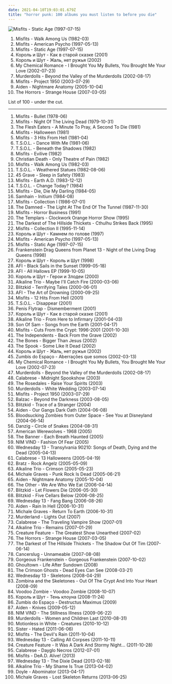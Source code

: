 ```yaml
---
date: 2021-04-10T19:03:01.679Z
title: "horror punk: 100 albums you must listen to before you die"
---
```

![Misfits - Static Age (1997-07-15)](https://img.discogs.com/Dzc8ube5Hg8ij2oACVocoWDkqbY=/fit-in/600x606/filters:strip_icc():format(jpeg):mode_rgb():quality(90)/discogs-images/R-2076178-1262682028.jpeg.jpg "Misfits - Static Age (1997-07-15)")
<ol class="albums">
<li data-cover="http://coverartarchive.org/release/d19f002c-2a67-46dc-ae48-60a1a624588a/4024514590-500.jpg" data-tags="horror punk, punk" role="button">Misfits - Walk Among Us (1982-03)</li>
<li data-cover="http://coverartarchive.org/release/d54781c9-bb1b-4413-99c4-9891147bbfcb/21131442401-500.jpg" data-tags="horror punk, punk rock" role="button">Misfits - American Psycho (1997-05-13)</li>
<li data-cover="https://img.discogs.com/Dzc8ube5Hg8ij2oACVocoWDkqbY=/fit-in/600x606/filters:strip_icc():format(jpeg):mode_rgb():quality(90)/discogs-images/R-2076178-1262682028.jpeg.jpg" data-tags="punk, horror punk" role="button">Misfits - Static Age (1997-07-15)</li>
<li data-cover="http://coverartarchive.org/release/f3c674fe-fdda-4f81-819a-1bf136eb5a9c/7047351704-500.jpg" data-tags="horror punk" role="button">Король и Шут - Как в старой сказке (2001)</li>
<li data-cover="https://img.discogs.com/sTs8SpeMamPZMUC1h1F4-Lffp8I=/fit-in/600x600/filters:strip_icc():format(jpeg):mode_rgb():quality(90)/discogs-images/R-1428421-1218916574.jpeg.jpg" data-tags="horror punk, horror" role="button">Король и Шут - Жаль, нет ружья (2002)</li>
<li data-cover="http://coverartarchive.org/release/ac803e8f-4243-3a3d-91b4-9f9680380bac/6927512878-500.jpg" data-tags="post-hardcore, rock" role="button">My Chemical Romance - I Brought You My Bullets, You Brought Me Your Love (2002-07-23)</li>
<li data-cover="https://img.discogs.com/ACDOvN4An4nOhtThe6dpg9ALWr4=/fit-in/500x500/filters:strip_icc():format(jpeg):mode_rgb():quality(90)/discogs-images/R-372413-1268622380.jpeg.jpg" data-tags="horror punk" role="button">Murderdolls - Beyond the Valley of the Murderdolls (2002-08-17)</li>
<li data-cover="http://coverartarchive.org/release/bd14a696-6356-413d-a779-c48112ef8d37/15528035791-500.jpg" data-tags="punk, punk rock, horror punk" role="button">Misfits - Project 1950 (2003-07-29)</li>
<li data-cover="http://coverartarchive.org/release/e03bab0e-bbf7-4a06-aa18-e4672c6c2afa/25033973531-500.jpg" data-tags="post-hardcore" role="button">Aiden - Nightmare Anatomy (2005-10-04)</li>
<li data-cover="http://coverartarchive.org/release/dbe1dc97-6b49-4393-8898-dcce1bc654cc/16182961071-500.jpg" data-tags="garage rock, garage punk, post-punk" role="button">The Horrors - Strange House (2007-03-05)</li>
</ol>
List of 100 - under the cut.
<!-- more -->

_________________

<ol class="albums">
<li data-cover="http://coverartarchive.org/release/7cd918b1-9cb1-4d36-9093-3b4bbe82f80e/6643531477-500.jpg" data-tags="punk" role="button">
Misfits - Bullet (1978-06)
</li>
<li data-cover="https://img.discogs.com/CuSR7EHSKtoZlc9yM_0TACvgkOE=/fit-in/600x598/filters:strip_icc():format(jpeg):mode_rgb():quality(90)/discogs-images/R-2126364-1265469184.jpeg.jpg" data-tags="horror punk" role="button">
Misfits - Night Of The Living Dead (1979-10-31)
</li>
<li data-cover="https://img.discogs.com/-i-oQXO0wffhZMOda1_K-Naqcw8=/fit-in/500x500/filters:strip_icc():format(jpeg):mode_rgb():quality(90)/discogs-images/R-516396-1349396002-2440.jpeg.jpg" data-tags="punk, punk rock, horror punk, garage rock, deathrock, punk blues, psychic album covers, check it out later, voodoo punk, hoodoobilly" role="button">
The Flesh Eaters - A Minute To Pray, A Second To Die (1981)
</li>
<li data-cover="http://coverartarchive.org/release/a224652b-e04e-4f83-96a7-8e7573e35698/865355093-500.jpg" data-tags="horror punk" role="button">
Misfits - Halloween (1981)
</li>
<li data-cover="http://coverartarchive.org/release/d7931956-18f4-4374-8213-e6486a203c5c/9861705156-500.jpg" data-tags="horror punk" role="button">
Misfits - 3 Hits From Hell (1981-04)
</li>
<li data-cover="http://coverartarchive.org/release/797a71c7-d099-42bc-a7b9-f7ec3ca4947c/14306528498-500.jpg" data-tags="punk, punk rock, horror punk" role="button">
T.S.O.L. - Dance With Me (1981-06)
</li>
<li data-cover="http://coverartarchive.org/release/650d27e1-9f0e-494f-9884-adbf7cdd4870/15536272807-500.jpg" data-tags="punk, post-punk, art punk, deathrock" role="button">
T.S.O.L. - Beneath the Shadows (1982)
</li>
<li data-cover="https://img.discogs.com/SeAJDQLC0y-OfXgPauxzsK2iWSE=/fit-in/600x591/filters:strip_icc():format(jpeg):mode_rgb():quality(90)/discogs-images/R-2067387-1262092734.jpeg.jpg" data-tags="horror punk" role="button">
Misfits - Evilive (1982)
</li>
<li data-cover="https://img.discogs.com/i8JUBpcOGj56pkM-e_tbsxPMhqA=/fit-in/600x600/filters:strip_icc():format(jpeg):mode_rgb():quality(90)/discogs-images/R-431237-1575075897-8255.jpeg.jpg" data-tags="deathrock" role="button">
Christian Death - Only Theatre of Pain (1982)
</li>
<li data-cover="http://coverartarchive.org/release/d19f002c-2a67-46dc-ae48-60a1a624588a/4024514590-500.jpg" data-tags="horror punk, punk" role="button">
Misfits - Walk Among Us (1982-03)
</li>
<li data-cover="https://img.discogs.com/LJyH69eDhPMESXhU3mCnjjrgFtI=/fit-in/600x1019/filters:strip_icc():format(jpeg):mode_rgb():quality(90)/discogs-images/R-2730527-1455234574-1707.jpeg.jpg" data-tags="rock, 80s, punk, hardcore, horror punk, art punk, compilation, deathrock, anarcho-punk, funkcore" role="button">
T.S.O.L. - Weathered Statues (1982-08-06)
</li>
<li data-cover="http://coverartarchive.org/release/bc486702-fc3f-4ded-bb9b-c8fccda2c065/6614919097-500.jpg" data-tags="deathrock, horror punk" role="button">
45 Grave - Sleep in Safety (1983)
</li>
<li data-cover="http://coverartarchive.org/release/aa7473e6-6c7e-49d3-a5a7-d399161b20be/4024388785-500.jpg" data-tags="hardcore punk, horror punk" role="button">
Misfits - Earth A.D. (1983-12-12)
</li>
<li data-cover="http://coverartarchive.org/release/5679d139-1b7e-4794-b275-e2097d6ece81/1503150758-500.jpg" data-tags="rock, 80s, punk, hardcore, punk rock, horror punk, art punk, deathrock, anarcho-punk, funkcore" role="button">
T.S.O.L. - Change Today? (1984)
</li>
<li data-cover="https://img.discogs.com/r7J7Q1IQheng6F3dmOTwjQiqO2E=/fit-in/600x600/filters:strip_icc():format(jpeg):mode_rgb():quality(90)/discogs-images/R-1209860-1466259796-2685.jpeg.jpg" data-tags="punk rock, horror punk, fun to skateboard to" role="button">
Misfits - Die, Die My Darling (1984-05)
</li>
<li data-cover="http://coverartarchive.org/release/5d39fe33-996d-41c7-ba8b-8ec3c305f31d/6476986079-500.jpg" data-tags="horror punk" role="button">
Samhain - Initium (1984-08)
</li>
<li data-cover="https://img.discogs.com/zkbrzBpyTW1KWKNk0bMjpAAE3xU=/fit-in/600x600/filters:strip_icc():format(jpeg):mode_rgb():quality(90)/discogs-images/R-2113768-1322328683.jpeg.jpg" data-tags="alternative, alternative rock, horror punk, hardcore punk, misfits, danzig, mi likes, angels punk zone, my favorite misfits" role="button">
Misfits - Collection I (1986-07-01)
</li>
<li data-cover="https://img.discogs.com/xhr3wWgukfucKmeFrin2y73fbLA=/fit-in/565x500/filters:strip_icc():format(jpeg):mode_rgb():quality(90)/discogs-images/R-4647128-1370974253-7701.jpeg.jpg" data-tags="80s, punk, punk rock, horror punk, uk punk, british punk, classic punk, 77 punk, damn it is the damned, the damned, this album is exceptionally important" role="button">
The Damned - The Light At The End Of The Tunnel (1987-11-30)
</li>
<li data-cover="http://coverartarchive.org/release/c3cf5b68-e287-4cc7-8009-65178c1dc04b/2260965247-500.jpg" data-tags="horror punk" role="button">
Misfits - Horror Business (1991)
</li>
<li data-cover="https://img.discogs.com/oqWUmjONBXxaQ3svGNMZvs1O7DU=/fit-in/600x584/filters:strip_icc():format(jpeg):mode_rgb():quality(90)/discogs-images/R-2398153-1590835499-1751.jpeg.jpg" data-tags="horror punk" role="button">
The Templars - Clockwork Orange Horror Show (1995)
</li>
<li data-cover="https://img.discogs.com/NPe3xbP7ge2Lk0DqqOmavEcK4XU=/fit-in/450x395/filters:strip_icc():format(jpeg):mode_rgb():quality(90)/discogs-images/R-1227002-1205113518.jpeg.jpg" data-tags="horror punk, album, cthulhu, giuliani, mcconnell, cthulhucore, rudy giuliani, cthulhu music, jesus had a penis, penis parity, penis parity amongst the gods, biggie had a penis, plogbobbably narcotali, sedecim, tilenol, idolatriam, b-classis, pueris, somnio, pugna" role="button">
The Darkest of The Hillside Thickets - Cthulhu Strikes Back (1995)
</li>
<li data-cover="http://coverartarchive.org/release/c7802987-ec45-4456-8c20-be53a914799f/15959094918-500.jpg" data-tags="punk rock, horror punk" role="button">
Misfits - Collection II (1995-11-14)
</li>
<li data-cover="http://coverartarchive.org/release/52c058bb-163a-49d6-81cd-bf0940448d0f/12161289324-500.jpg" data-tags="punk rock" role="button">
Король и Шут - Камнем по голове (1997)
</li>
<li data-cover="http://coverartarchive.org/release/d54781c9-bb1b-4413-99c4-9891147bbfcb/21131442401-500.jpg" data-tags="horror punk, punk rock" role="button">
Misfits - American Psycho (1997-05-13)
</li>
<li data-cover="https://img.discogs.com/Dzc8ube5Hg8ij2oACVocoWDkqbY=/fit-in/600x606/filters:strip_icc():format(jpeg):mode_rgb():quality(90)/discogs-images/R-2076178-1262682028.jpeg.jpg" data-tags="punk, horror punk" role="button">
Misfits - Static Age (1997-07-15)
</li>
<li data-cover="https://img.discogs.com/7yCX0J99e_IXfqv1_HHwdRED2X0=/fit-in/474x472/filters:strip_icc():format(jpeg):mode_rgb():quality(90)/discogs-images/R-534552-1228771032.jpeg.jpg" data-tags="metal, rock, hard rock" role="button">
Frankenstein Drag Queens from Planet 13 - Night of the Living Drag Queens (1998)
</li>
<li data-cover="http://coverartarchive.org/release/934bd526-657b-4012-a452-99c043f6df4b/7047338838-500.jpg" data-tags="punk, punk rock" role="button">
Король и Шут - Король и Шут (1998)
</li>
<li data-cover="http://coverartarchive.org/release/f16f6c63-40e7-4393-9c5c-6ef9163657c0/8039780020-500.jpg" data-tags="hardcore punk, punk, hardcore" role="button">
AFI - Black Sails in the Sunset (1999-05-18)
</li>
<li data-cover="http://coverartarchive.org/release/78bd4301-133a-47a2-bc0e-3671bdf2c5c5/22018047490-500.jpg" data-tags="punk" role="button">
AFI - All Hallows EP (1999-10-05)
</li>
<li data-cover="https://img.discogs.com/DSBaShXQrPVATQ8GunjxkcETkCs=/fit-in/600x603/filters:strip_icc():format(jpeg):mode_rgb():quality(90)/discogs-images/R-1638792-1233841760.jpeg.jpg" data-tags="punk rock" role="button">
Король и Шут - Герои и Злодеи (2000)
</li>
<li data-cover="https://img.discogs.com/MsiWJNpi0AFCi3HcwEoprQEGid8=/fit-in/600x600/filters:strip_icc():format(jpeg):mode_rgb():quality(90)/discogs-images/R-1521897-1290105045.jpeg.jpg" data-tags="punk" role="button">
Alkaline Trio - Maybe I'll Catch Fire (2000-03-06)
</li>
<li data-cover="https://img.discogs.com/zx0vygj3h9lYXjN8NnAu7a5-qbA=/fit-in/600x528/filters:strip_icc():format(jpeg):mode_rgb():quality(90)/discogs-images/R-12385599-1596372834-6443.jpeg.jpg" data-tags="punk rock, horror punk, horror rock" role="button">
Blitzkid - Terrifying Tales (2000-06-01)
</li>
<li data-cover="https://img.discogs.com/ynkIV5e6ooV3FxRjhI-w29dTG3Y=/fit-in/600x593/filters:strip_icc():format(jpeg):mode_rgb():quality(90)/discogs-images/R-492672-1443803935-1654.png.jpg" data-tags="punk" role="button">
AFI - The Art of Drowning (2000-09-25)
</li>
<li data-cover="http://coverartarchive.org/release/520b6843-f516-4006-9196-d56166d1bdb8/7568268815-500.jpg" data-tags="punk, punk rock, horror punk, headbangers ball, rare as fuck, danzig-era" role="button">
Misfits - 12 Hits From Hell (2001)
</li>
<li data-cover="https://img.discogs.com/SwrGtc4KGouOzY4kooyubvwBRCo=/fit-in/447x316/filters:strip_icc():format(jpeg):mode_rgb():quality(90)/discogs-images/R-4463078-1462198344-7441.jpeg.jpg" data-tags="punk n roll" role="button">
T.S.O.L. - Disappear (2001)
</li>
<li data-cover="https://img.discogs.com/aqBRx1nbE0cYa9mXNVjU2dTKJ-Q=/fit-in/493x500/filters:strip_icc():format(jpeg):mode_rgb():quality(90)/discogs-images/R-1631600-1291487409.jpeg.jpg" data-tags="horror punk, death rock, to buy" role="button">
Penis Flytrap - Dismemberment (2001)
</li>
<li data-cover="http://coverartarchive.org/release/f3c674fe-fdda-4f81-819a-1bf136eb5a9c/7047351704-500.jpg" data-tags="horror punk" role="button">
Король и Шут - Как в старой сказке (2001)
</li>
<li data-cover="http://coverartarchive.org/release/6c552a41-0787-4fac-9a47-c57189f4cb3e/3045265515-500.jpg" data-tags="punk rock" role="button">
Alkaline Trio - From Here to Infirmary (2001-04-03)
</li>
<li data-cover="https://img.discogs.com/5a9qWa5xn5U9jmV24h8PZIh8glY=/fit-in/600x508/filters:strip_icc():format(jpeg):mode_rgb():quality(90)/discogs-images/R-11195747-1529933220-1660.jpeg.jpg" data-tags="horror punk" role="button">
Son Of Sam - Songs from the Earth (2001-04-17)
</li>
<li data-cover="http://coverartarchive.org/release/6c1d43d4-814f-3e90-a9ae-424051c0c79f/6477126860-500.jpg" data-tags="horror punk, misfits, speedrock, horror metal punk, musicade misfitsalbum cuts from the crypt:1996-2001" role="button">
Misfits - Cuts From the Crypt: 1996-2001 (2001-10-30)
</li>
<li data-cover="https://img.discogs.com/yEIGvHFCXWpbvUZTlyaDOAGm3fM=/fit-in/600x597/filters:strip_icc():format(jpeg):mode_rgb():quality(90)/discogs-images/R-11304974-1534345218-9484.jpeg.jpg" data-tags="ska" role="button">
The Independents - Back From the Grave (2002)
</li>
<li data-cover="http://coverartarchive.org/release/7898e51d-fb9f-46c2-b029-94be73b4d824/3379346129-500.jpg" data-tags="horror punk, good shit, rock n roll, punkrock, on vinyl" role="button">
The Bones - Bigger Than Jesus (2002)
</li>
<li data-cover="https://img.discogs.com/MZtdXr3Zk-l_Mxm4jbPfmqfOQZk=/fit-in/230x230/filters:strip_icc():format(jpeg):mode_rgb():quality(90)/discogs-images/R-3249699-1322330837.jpeg.jpg" data-tags="horror punk, horrorpunk" role="button">
The Spook - Some Like It Dead (2002)
</li>
<li data-cover="https://img.discogs.com/sTs8SpeMamPZMUC1h1F4-Lffp8I=/fit-in/600x600/filters:strip_icc():format(jpeg):mode_rgb():quality(90)/discogs-images/R-1428421-1218916574.jpeg.jpg" data-tags="horror punk, horror" role="button">
Король и Шут - Жаль, нет ружья (2002)
</li>
<li data-cover="http://coverartarchive.org/release/282adf03-3a55-435f-a6a1-c7b6592f5154/25043538923-500.jpg" data-tags="horror punk" role="button">
Zumbis do Espaço - Aberrações que somos (2002-03-13)
</li>
<li data-cover="http://coverartarchive.org/release/ac803e8f-4243-3a3d-91b4-9f9680380bac/6927512878-500.jpg" data-tags="post-hardcore, rock" role="button">
My Chemical Romance - I Brought You My Bullets, You Brought Me Your Love (2002-07-23)
</li>
<li data-cover="https://img.discogs.com/ACDOvN4An4nOhtThe6dpg9ALWr4=/fit-in/500x500/filters:strip_icc():format(jpeg):mode_rgb():quality(90)/discogs-images/R-372413-1268622380.jpeg.jpg" data-tags="horror punk" role="button">
Murderdolls - Beyond the Valley of the Murderdolls (2002-08-17)
</li>
<li data-cover="http://coverartarchive.org/release/0b9b4140-39a1-4f8c-9e17-bdb19b9d8a73/5948702926-500.jpg" data-tags="horror punk" role="button">
Calabrese - Midnight Spookshow (2003)
</li>
<li data-cover="http://coverartarchive.org/release/ffa48f5f-6504-4966-a2b8-824f8d3e2250/5833862268-500.jpg" data-tags="horror punk" role="button">
The Rosedales - Raise Your Spirits (2003)
</li>
<li data-cover="https://img.discogs.com/uaW5m5uHyJ5NEthgYpWrPEf7mw4=/fit-in/600x536/filters:strip_icc():format(jpeg):mode_rgb():quality(90)/discogs-images/R-765180-1549047459-5428.jpeg.jpg" data-tags="heavy metal, horror punk" role="button">
Murderdolls - White Wedding (2003-07-14)
</li>
<li data-cover="http://coverartarchive.org/release/bd14a696-6356-413d-a779-c48112ef8d37/15528035791-500.jpg" data-tags="punk, punk rock, horror punk" role="button">
Misfits - Project 1950 (2003-07-29)
</li>
<li data-cover="https://img.discogs.com/0f36ac86c54fe502a205affaefeae52f092904f2/images/spacer.gif" data-tags="horror punk" role="button">
Balzac - Beyond the Darkness (2003-08-05)
</li>
<li data-cover="http://coverartarchive.org/release/1334c24c-a891-4822-823c-08493d2cf096/5956861546-500.jpg" data-tags="horror punk" role="button">
Blitzkid - Trace of a Stranger (2004)
</li>
<li data-cover="https://img.discogs.com/M1c2mwl3WfhJ4Tq9vyzObzWhKuM=/fit-in/300x300/filters:strip_icc():format(jpeg):mode_rgb():quality(90)/discogs-images/R-2609395-1293015837.jpeg.jpg" data-tags="post-hardcore, emo" role="button">
Aiden - Our Gangs Dark Oath (2004-06-08)
</li>
<li data-cover="http://coverartarchive.org/release/7c0d4bc5-0173-452c-ae90-2027063e3533/3375164242-500.jpg" data-tags="horror punk, psoa" role="button">
Bloodsucking Zombies from Outer Space - See You at Disneyland (2004-06-14)
</li>
<li data-cover="http://coverartarchive.org/release/0e1215dd-1ca0-480b-911a-6c9ddca653f9/15177837453-500.jpg" data-tags="heavy metal, hard rock" role="button">
Danzig - Circle of Snakes (2004-08-31)
</li>
<li data-cover="https://img.discogs.com/uRC95Fvu1DbaPf1va_2HPUDfo8w=/fit-in/500x500/filters:strip_icc():format(jpeg):mode_rgb():quality(90)/discogs-images/R-854582-1165698667.jpeg.jpg" data-tags="horror punk" role="button">
American Werewolves - 1968 (2005)
</li>
<li data-cover="https://img.discogs.com/Ewy_eCpJmxasTle9TuEgBb0Ttrk=/fit-in/300x292/filters:strip_icc():format(jpeg):mode_rgb():quality(90)/discogs-images/R-1196761-1199998536.jpeg.jpg" data-tags="hardcore, horror punk, hardcore punk, ferret" role="button">
The Banner - Each Breath Haunted (2005)
</li>
<li data-cover="https://img.discogs.com/oMvfuOnWB-cZpTunoiBBc-Va1Oo=/fit-in/600x596/filters:strip_icc():format(jpeg):mode_rgb():quality(90)/discogs-images/R-1639120-1382290195-7773.jpeg.jpg" data-tags="horror punk" role="button">
NIM VIND - Fashion Of Fear (2005)
</li>
<li data-cover="https://img.discogs.com/6KhbBv5rhqRhSSzBfnKLIW_ucwY=/fit-in/599x599/filters:strip_icc():format(jpeg):mode_rgb():quality(90)/discogs-images/R-1244237-1269006506.jpeg.jpg" data-tags="horror punk, metal, punk rock" role="button">
Wednesday 13 - Transylvania 90210: Songs of Death, Dying and the Dead (2005-04-13)
</li>
<li data-cover="http://coverartarchive.org/release/cfe69cdb-8a0c-4c8f-a8bd-fdd74cdee4ec/27962955355-500.jpg" data-tags="horror punk" role="button">
Calabrese - 13 Halloweens (2005-04-19)
</li>
<li data-cover="https://img.discogs.com/CNiaYaRZJdGA0l_WX4RMuVW00bc=/fit-in/600x594/filters:strip_icc():format(jpeg):mode_rgb():quality(90)/discogs-images/R-3604235-1432759743-4786.jpeg.jpg" data-tags="pop" role="button">
Bratz - Rock Angelz (2005-05-09)
</li>
<li data-cover="http://coverartarchive.org/release/7dfe419a-c40e-48d1-afb1-a40630935119/9192690317-500.jpg" data-tags="rock, punk, alternative, punk rock" role="button">
Alkaline Trio - Crimson (2005-05-23)
</li>
<li data-cover="http://coverartarchive.org/release/a408adff-9d18-40f9-891a-fba20fdf5fcd/1262181440-500.jpg" data-tags="horror punk" role="button">
Michale Graves - Punk Rock Is Dead (2005-06-21)
</li>
<li data-cover="http://coverartarchive.org/release/e03bab0e-bbf7-4a06-aa18-e4672c6c2afa/25033973531-500.jpg" data-tags="post-hardcore" role="button">
Aiden - Nightmare Anatomy (2005-10-04)
</li>
<li data-cover="https://img.discogs.com/aG0Uf_cqdV2yZpYA1P74ltqnoWs=/fit-in/343x340/filters:strip_icc():format(jpeg):mode_rgb():quality(90)/discogs-images/R-2532973-1290009326.jpeg.jpg" data-tags="horror punk" role="button">
The Other - We Are Who We Eat (2006-04-14)
</li>
<li data-cover="https://img.discogs.com/b-7yEt76mAaelQ0rGBgTN4qgufo=/fit-in/600x570/filters:strip_icc():format(jpeg):mode_rgb():quality(90)/discogs-images/R-2569270-1427395217-6178.jpeg.jpg" data-tags="horror punk" role="button">
Blitzkid - Let Flowers Die (2006-05-30)
</li>
<li data-cover="http://coverartarchive.org/release/8ce3983b-ad4f-4256-81d6-b0eb4a722a60/27717402848-500.jpg" data-tags="horror punk" role="button">
Blitzkid - Five Cellars Below (2006-08-25)
</li>
<li data-cover="http://coverartarchive.org/release/c6bd8df1-52ae-4501-b75f-3b0579c5f922/13010670291-500.jpg" data-tags="hard rock, punk rock" role="button">
Wednesday 13 - Fang Bang (2006-08-26)
</li>
<li data-cover="https://via.placeholder.com/450" data-tags="post-hardcore" role="button">
Aiden - Rain In Hell (2006-10-31)
</li>
<li data-cover="http://coverartarchive.org/release/e0f5bf16-c349-4c6a-9e50-b2f365dfa689/11936360458-500.jpg" data-tags="horror punk" role="button">
Michale Graves - Return To Earth (2006-10-31)
</li>
<li data-cover="http://coverartarchive.org/release/e67eae37-c3ca-423e-8684-27ced9141d5a/5844658791-500.jpg" data-tags="horror punk" role="button">
Murderland - Lights Out (2007)
</li>
<li data-cover="http://coverartarchive.org/release/90dd2f20-a015-48de-83c1-cda1456a8473/27963030424-500.jpg" data-tags="horror punk" role="button">
Calabrese - The Traveling Vampire Show (2007-01)
</li>
<li data-cover="http://coverartarchive.org/release/7930d0e4-2d28-337f-99b6-f5a8006ad5a9/14489546170-500.jpg" data-tags="alternative rock" role="button">
Alkaline Trio - Remains (2007-01-29)
</li>
<li data-cover="https://img.discogs.com/-VFw6TC4whnLtPwVFicpMIyVN-8=/fit-in/600x591/filters:strip_icc():format(jpeg):mode_rgb():quality(90)/discogs-images/R-1227342-1202121963.jpeg.jpg" data-tags="gothic, darkwave" role="button">
Creature Feature - The Greatest Show Unearthed (2007-02)
</li>
<li data-cover="http://coverartarchive.org/release/dbe1dc97-6b49-4393-8898-dcce1bc654cc/16182961071-500.jpg" data-tags="garage rock, garage punk, post-punk" role="button">
The Horrors - Strange House (2007-03-05)
</li>
<li data-cover="http://coverartarchive.org/release/44821269-04f5-4a0b-a07a-56a11e85875f/5929535139-500.jpg" data-tags="punk, stoner rock, punk rock, horror punk, nerd rock, geek rock, nerd, nerd punk, cthulhu, sci-fi rock, geek punk, nerd punk rock, cthulhu rock" role="button">
The Darkest of The Hillside Thickets - The Shadow Out Of Tim (2007-06-14)
</li>
<li data-cover="https://img.discogs.com/75RMLPcNRiO2cR3di_fnGZKZMas=/fit-in/400x400/filters:strip_icc():format(jpeg):mode_rgb():quality(90)/discogs-images/R-3275551-1323513973.jpeg.jpg" data-tags="punk rock, horror punk, sludgepunk" role="button">
Cancerslug - Unnameable (2007-08-08)
</li>
<li data-cover="https://img.discogs.com/6JBVxfwHs-mlcD5h4s0kfBShi1w=/fit-in/600x600/filters:strip_icc():format(jpeg):mode_rgb():quality(90)/discogs-images/R-1265466-1526568387-6994.jpeg.jpg" data-tags="horror punk" role="button">
Gorgeous Frankenstein - Gorgeous Frankenstein (2007-10-02)
</li>
<li data-cover="http://coverartarchive.org/release/e20a23f6-de78-4da7-a6de-ad5536546dee/11423115528-500.jpg" data-tags="gothabilly" role="button">
Ghoultown - Life After Sundown (2008)
</li>
<li data-cover="https://img.discogs.com/974cuX2UcBuzQRW26-6Vj5vMa3M=/fit-in/400x390/filters:strip_icc():format(jpeg):mode_rgb():quality(90)/discogs-images/R-2762327-1299894886.jpeg.jpg" data-tags="punk, horror punk" role="button">
The Crimson Ghosts - Dead Eyes Can See (2008-03-21)
</li>
<li data-cover="http://coverartarchive.org/release/9a8a84aa-412e-4b3a-8be0-674b56be7fc3/26894302364-500.jpg" data-tags="horror punk, horror metal" role="button">
Wednesday 13 - Skeletons (2008-04-29)
</li>
<li data-cover="http://coverartarchive.org/release/8706ca06-4922-4912-b50a-f02b29bf0e90/6367432136-500.jpg" data-tags="female vocalists, horror punk" role="button">
Zombina and the Skeletones - Out Of The Crypt And Into Your Heart (2008-09)
</li>
<li data-cover="http://coverartarchive.org/release/9e71f0ad-74d1-456e-b24a-91c7a3aed556/12671630639-500.jpg" data-tags="punk, horror punk" role="button">
Voodoo Zombie - Voodoo Zombie (2008-10-07)
</li>
<li data-cover="http://coverartarchive.org/release/343823d0-567b-49ca-874d-421afcc9c07c/10095635558-500.jpg" data-tags="punk rock" role="button">
Король и Шут - Тень клоуна (2008-11-24)
</li>
<li data-cover="http://coverartarchive.org/release/efd773fa-00d7-4b8c-936b-17311cf76c54/16900342452-500.jpg" data-tags="punk, punk rock, horror punk, horror rock" role="button">
Zumbis do Espaço - Destructus Maximus (2009)
</li>
<li data-cover="http://coverartarchive.org/release/d0d24c0e-825a-434a-b043-55efa8cf11df/14949767296-500.jpg" data-tags="horror punk" role="button">
Aiden - Knives (2009-05-12)
</li>
<li data-cover="https://img.discogs.com/PeGyH-NmeEWefNqkUPXuB4xdGUM=/fit-in/600x609/filters:strip_icc():format(jpeg):mode_rgb():quality(90)/discogs-images/R-2006166-1258112692.jpeg.jpg" data-tags="horror punk" role="button">
NIM VIND - The Stillness Illness (2009-06-22)
</li>
<li data-cover="https://img.discogs.com/1UblDvy7P_2ODkJOjiMJtEEPAhE=/fit-in/600x592/filters:strip_icc():format(jpeg):mode_rgb():quality(90)/discogs-images/R-2423401-1494953862-1512.jpeg.jpg" data-tags="horror punk" role="button">
Murderdolls - Women and Children Last (2010-08-31)
</li>
<li data-cover="https://img.discogs.com/UrUuY5q3ysEltBRiGcgIzCBV408=/fit-in/300x300/filters:strip_icc():format(jpeg):mode_rgb():quality(90)/discogs-images/R-3744461-1342620352-1682.jpeg.jpg" data-tags="metalcore, post-hardcore" role="button">
Motionless in White - Creatures (2010-10-12)
</li>
<li data-cover="http://coverartarchive.org/release/b95b80b9-8a8a-42ca-bc19-f7f2c77b8b68/23430647572-500.jpg" data-tags="heavy metal, horror punk, glam rock, glam punk, sleaze, glam metal, sleaze rock, horror glam" role="button">
Sister - Hated (2011-06-06)
</li>
<li data-cover="http://coverartarchive.org/release/79b52aa2-98cb-43d3-8670-0eda62174014/16155997596-500.jpg" data-tags="horror punk, punk rock" role="button">
Misfits - The Devil's Rain (2011-10-04)
</li>
<li data-cover="https://img.discogs.com/WHd0j3RQ2n_5r-xfHlE1Vunn3SU=/fit-in/600x597/filters:strip_icc():format(jpeg):mode_rgb():quality(90)/discogs-images/R-3316663-1408365390-3432.jpeg.jpg" data-tags="horror punk" role="button">
Wednesday 13 - Calling All Corpses (2011-10-11)
</li>
<li data-cover="http://coverartarchive.org/release/8fd239aa-e209-4817-bbf7-d545b323a005/2783447087-500.jpg" data-tags="dark cabaret" role="button">
Creature Feature - It Was A Dark And Stormy Night... (2011-10-28)
</li>
<li data-cover="http://coverartarchive.org/release/d9c51228-a352-454a-a3c1-a44dbe79e75d/1830794367-500.jpg" data-tags="horror punk, rock and roll, mcr, a fire inside, nim vind, spookshow, mr underhill" role="button">
Calabrese - Dayglo Necros (2012-07-01)
</li>
<li data-cover="http://coverartarchive.org/release/c9a58f73-a669-4848-9d77-27d8694bcce1/16999955477-500.jpg" data-tags="horror punk" role="button">
Misfits - DeA.D. Alive! (2013)
</li>
<li data-cover="http://coverartarchive.org/release/3a59f8fa-4d26-4d53-9df4-6b9dc36fadba/7556973372-500.jpg" data-tags="punk, alternative metal, horror punk, cd in collection" role="button">
Wednesday 13 - The Dixie Dead (2013-02-18)
</li>
<li data-cover="http://coverartarchive.org/release/3d537a62-2db6-4195-ae42-19d3b9c43aa2/3921116984-500.jpg" data-tags="punk, punk rock, horror punk, epitaph, soundtrack of my life, less than 40 minutes" role="button">
Alkaline Trio - My Shame Is True (2013-04-02)
</li>
<li data-cover="https://img.discogs.com/NeeXx_RnWpY0tmQm1-DfFUp-5JI=/fit-in/600x600/filters:strip_icc():format(jpeg):mode_rgb():quality(90)/discogs-images/R-4572616-1388455398-7363.jpeg.jpg" data-tags="metal" role="button">
Doyle - Abominator (2013-04-17)
</li>
<li data-cover="https://img.discogs.com/i6xvDlYlZf8lHI5hWKu7IvYGXOg=/fit-in/500x500/filters:strip_icc():format(jpeg):mode_rgb():quality(90)/discogs-images/R-4686086-1372219718-5606.jpeg.jpg" data-tags="horror punk" role="button">
Michale Graves - Lost Skeleton Returns (2013-06-25)
</li>
</ol>